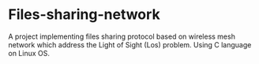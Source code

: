 # Files-sharing-network
A project implementing files sharing protocol based on wireless mesh network which address the Light of Sight (Los) problem. Using C language on Linux OS. 
